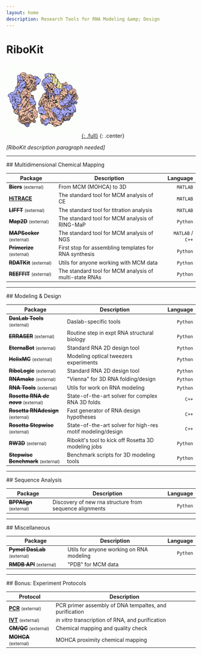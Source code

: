 ```yaml
---
layout: home
description: Research Tools for RNA Modeling &amp; Design
---
```


# RiboKit

[![RiboKit Logo](/assets/ribokit.gif "RiboKit Logo"){: .full}](/assets/ribokit.gif)
{: .center}

_[RiboKit description paragraph needed]_

<hr/>
## Multidimensional Chemical Mapping

| Package | Description | Language |
| --- | --- | ---: |
| ~~**Biers**~~ <small>(external)<small> | From MCM (MOHCA) to 3D | `MATLAB` |
| [**HiTRACE**](/hitrace) | The standard tool for MCM analysis of CE | `MATLAB` |
| ~~**LIFFT**~~ <small>(external)<small> | The standard tool for titration analysis | `MATLAB` |
| ~~**Map2D**~~ <small>(external)<small> | The standard tool for MCM analysis of RING-MaP | `Python` |
| ~~**MAPSeeker**~~ <small>(external)<small> | The standard tool for MCM analysis of NGS | `MATLAB` / `C++` |
| ~~**Primerize**~~ <small>(external)<small> | First stop for assembling templates for RNA synthesis | `Python` |
| ~~**RDATKit**~~ <small>(external)<small> | Utils for anyone working with MCM data | `Python` |
| ~~**REEFFIT**~~ <small>(external)<small> | The standard tool for MCM analysis of multi-state RNAs | `Python` |

<hr/>
## Modeling &amp; Design

| Package | Description | Language |
| --- | --- | ---: |
| ~~**DasLab Tools**~~ <small>(external)<small> | Daslab-specific tools | `Python` |
| ~~**ERRASER**~~ <small>(external)<small> | Routine step in expt RNA structural biology | `Python` |
| ~~**EternaBot**~~ <small>(external)<small> | Standard RNA 2D design tool | `Python` |
| ~~**HelixMC**~~ <small>(external)<small> | Modeling optical tweezers experiments | `Python` |
| ~~**RiboLogic**~~ <small>(external)<small> | Standard RNA 2D design tool | `Python` |
| ~~**RNAmake**~~ <small>(external)<small> | "Vienna" for 3D RNA folding/design | `Python` |
| ~~**RNA Tools**~~ <small>(external)<small> | Utils for work on RNA modeling | `Python` |
| ~~**Rosetta RNA _de novo_**~~ <small>(external)<small> | State-of-the-art solver for complex RNA 3D folds | `C++` |
| ~~**Rosetta RNAdesign**~~ <small>(external)<small> | Fast generator of RNA design hypotheses | `C++` |
| ~~**Rosetta Stepwise**~~ <small>(external)<small> | State-of-the-art solver for high-res motif modeling/design | `C++` |
| ~~**RW3D**~~ <small>(external)<small> | Ribokit's tool to kick off Rosetta 3D modeling jobs | `Python` |
| ~~**Stepwise Benchmark**~~ <small>(external)<small> | Benchmark scripts for 3D modeling tools | `Python` |

<hr/>
## Sequence Analysis

| Package | Description | Language |
| --- | --- | ---: |
| ~~**BPPAlign**~~ <small>(external)<small> | Discovery of new rna structure from sequence alignments | `Python` |

<hr/>
## Miscellaneous

| Package | Description | Language |
| --- | --- | ---: |
| ~~**Pymol DasLab**~~ <small>(external)<small> | Utils for anyone working on RNA modeling | `Python` |
| ~~**RMDB API**~~ <small>(external)<small> | "PDB" for MCM data | |

<hr/>
## Bonus: Experiment Protocols

| Protocol | Description |
| --- | --- |
| [**PCR**](https://primerize.stanford.edu/protocol/#PCR) <small>(external)<small> | PCR primer assembly of DNA tempaltes, and purification |
| [**IVT**](https://primerize.stanford.edu/protocol/#IVT) <small>(external)<small> | _in vitro_ transcription of RNA, and purification |
| ~~**CM/QC**~~ <small>(external)<small> | Chemical mapping and quality check |
| ~~**MOHCA**~~ <small>(external)<small> | MOHCA proximity chemical mapping |

